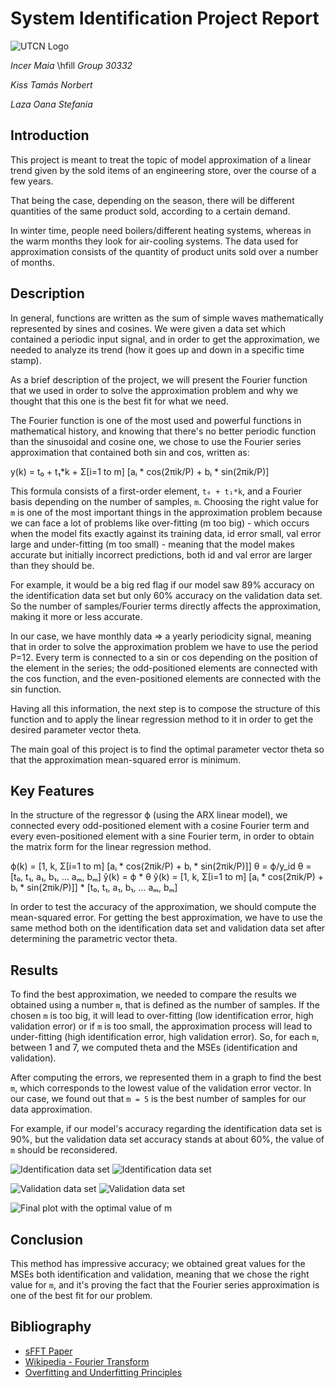 # System Identification Project Report

![UTCN Logo](utcn_logo.png)

*Incer Maia*  \hfill  *Group 30332*

*Kiss Tamás Norbert*

*Laza Oana Stefania*

## Introduction
This project is meant to treat the topic of model approximation of a linear trend given by the sold items of an engineering store, over the course of a few years.

That being the case, depending on the season, there will be different quantities of the same product sold, according to a certain demand. 

In winter time, people need boilers/different heating systems, whereas in the warm months they look for air-cooling systems. The data used for approximation consists of the quantity of product units sold over a number of months.

## Description
In general, functions are written as the sum of simple waves mathematically represented by sines and cosines. We were given a data set which contained a periodic input signal, and in order to get the approximation, we needed to analyze its trend (how it goes up and down in a specific time stamp).

As a brief description of the project, we will present the Fourier function that we used in order to solve the approximation problem and why we thought that this one is the best fit for what we need.

The Fourier function is one of the most used and powerful functions in mathematical history, and knowing that there's no better periodic function than the sinusoidal and cosine one, we chose to use the Fourier series approximation that contained both sin and cos, written as:

y(k) = t₀ + t₁*k + Σ[i=1 to m] [aᵢ * cos(2πik/P) + bᵢ * sin(2πik/P)]


This formula consists of a first-order element, `t₀ + t₁*k`, and a Fourier basis depending on the number of samples, `m`. Choosing the right value for `m` is one of the most important things in the approximation problem because we can face a lot of problems like over-fitting (m too big) - which occurs when the model fits exactly against its training data, id error small, val error large and under-fitting (m too small) - meaning that the model makes accurate but initially incorrect predictions, both id and val error are larger than they should be.

For example, it would be a big red flag if our model saw 89% accuracy on the identification data set but only 60% accuracy on the validation data set. So the number of samples/Fourier terms directly affects the approximation, making it more or less accurate.

In our case, we have monthly data => a yearly periodicity signal, meaning that in order to solve the approximation problem we have to use the period P=12. Every term is connected to a sin or cos depending on the position of the element in the series; the odd-positioned elements are connected with the cos function, and the even-positioned elements are connected with the sin function.

Having all this information, the next step is to compose the structure of this function and to apply the linear regression method to it in order to get the desired parameter vector theta.

The main goal of this project is to find the optimal parameter vector theta so that the approximation mean-squared error is minimum.

## Key Features
In the structure of the regressor ϕ (using the ARX linear model), we connected every odd-positioned element with a cosine Fourier term and every even-positioned element with a sine Fourier term, in order to obtain the matrix form for the linear regression method.

ϕ(k) = [1, k, Σ[i=1 to m] [aᵢ * cos(2πik/P) + bᵢ * sin(2πik/P)]]
θ = ϕ/y_id
θ = [t₀, t₁, a₁, b₁, ... aₘ, bₘ]
ŷ(k) = ϕ * θ
ŷ(k) = [1, k, Σ[i=1 to m] [aᵢ * cos(2πik/P) + bᵢ * sin(2πik/P)]] * [t₀, t₁, a₁, b₁, ... aₘ, bₘ]


In order to test the accuracy of the approximation, we should compute the mean-squared error. For getting the best approximation, we have to use the same method both on the identification data set and validation data set after determining the parametric vector theta.

## Results

To find the best approximation, we needed to compare the results we obtained using a number `m`, that is defined as the number of samples. If the chosen `m` is too big, it will lead to over-fitting (low identification error, high validation error) or if `m` is too small, the approximation process will lead to under-fitting (high identification error, high validation error). So, for each `m`, between 1 and 7, we computed theta and the MSEs (identification and validation).

After computing the errors, we represented them in a graph to find the best `m`, which corresponds to the lowest value of the validation error vector. In our case, we found out that `m = 5` is the best number of samples for our data approximation.

For example, if our model's accuracy regarding the identification data set is 90%, but the validation data set accuracy stands at about 60%, the value of `m` should be reconsidered.

![Identification data set](mse_id.png)
![Identification data set](mse_idss.png)

![Validation data set](mse_val.png)
![Validation data set](mse_valss.png)

![Final plot with the optimal value of `m`](m_5.png)

## Conclusion

This method has impressive accuracy; we obtained great values for the MSEs both identification and validation, meaning that we chose the right value for `m`, and it's proving the fact that the Fourier series approximation is one of the best fit for our problem.

## Bibliography

- [sFFT Paper](https://groups.csail.mit.edu/netmit/sFFT/soda_paper.pdf)
- [Wikipedia - Fourier Transform](https://en.wikipedia.org/wiki/Fourier_transform)
- [Overfitting and Underfitting Principles](https://towardsdatascience.com/overfitting-and-underfitting-principles-ea8964d9c45c)
